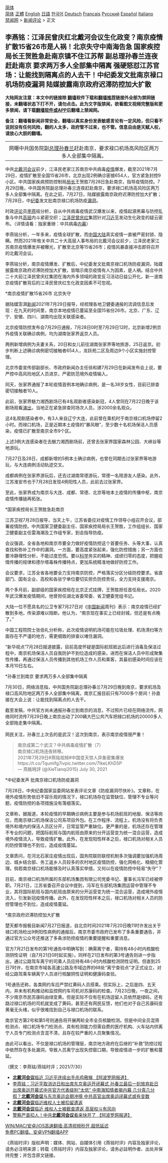  <!-- 面包屑导航 --> <div class="breadcrumb"><!-- GTranslate: https://gtranslate.io/ -->  <div class="switcher notranslate">  <div class="selected">  <a href="#" onclick="return false;"> 简体</a>  </div>  <div class="option">  <a href="https://www.bannedbook.org" onclick="doGTranslate('zh-CN|zh-CN');jQuery('div.switcher div.selected a').html(jQuery(this).html());return false;" title="简体中文" class="nturl selected"> 简体</a>  <a href="https://www.bannedbook.org/zh-tw/" onclick="doGTranslate('zh-CN|zh-TW');jQuery('div.switcher div.selected a').html(jQuery(this).html());return false;" title="繁體中文" class="nturl"> 正體</a>  <a href="https://www.bannedbook.org/en/" onclick="doGTranslate('zh-CN|en');jQuery('div.switcher div.selected a').html(jQuery(this).html());return false;" title="English" class="nturl"> English</a>  <a href="https://www.bannedbook.org/ja/" onclick="doGTranslate('zh-CN|ja');jQuery('div.switcher div.selected a').html(jQuery(this).html());return false;" title="日本語" class="nturl"> 日語</a>  <a href="https://www.bannedbook.org/ko/" onclick="doGTranslate('zh-CN|ko');jQuery('div.switcher div.selected a').html(jQuery(this).html());return false;" title="한국어" class="nturl"> 한국어</a>  <a href="https://www.bannedbook.org/de/" onclick="doGTranslate('zh-CN|de');jQuery('div.switcher div.selected a').html(jQuery(this).html());return false;" title="Deutsch" class="nturl"> Deutsch</a>  <a href="https://www.bannedbook.org/fr/" onclick="doGTranslate('zh-CN|fr');jQuery('div.switcher div.selected a').html(jQuery(this).html());return false;" title="Français" class="nturl"> Français</a>  <a href="https://www.bannedbook.org/ru/" onclick="doGTranslate('zh-CN|ru');jQuery('div.switcher div.selected a').html(jQuery(this).html());return false;" title="Русский" class="nturl"> Русский</a>  <a href="https://www.bannedbook.org/es/" onclick="doGTranslate('zh-CN|es');jQuery('div.switcher div.selected a').html(jQuery(this).html());return false;" title="Español" class="nturl"> Español</a>  <a href="https://www.bannedbook.org/it/" onclick="doGTranslate('zh-CN|it');jQuery('div.switcher div.selected a').html(jQuery(this).html());return false;" title="Italiano" class="nturl"> Italiano</a>  </div>  </div>      <div class='breadcrumb-sub'><!-- Breadcrumb NavXT 6.3.0 --> <a href="https://www.bannedbook.org/" class="home">禁闻网</a> &gt; <a href="https://www.bannedbook.org/bnews/comments/" class="category">新闻评论</a> &gt; 正文</div></div><h2>李燕铭：江泽民曾庆红北戴河会议生化政变？南京疫情扩散15省26市是人祸！北京失守中南海告急 国家疾控局长王贺胜急赴南京镇不住江苏帮 副总理孙春兰连夜赶赴南京 要求两万多人全部集中隔离 强硬怒怼江苏官场：让能找到隔离点的人去干！中纪委发文批南京禄口机场防疫漏洞 陆媒披露南京政府迟滞防控加大扩散</h2> <p class="notice"><b>大陆网友注意：本文中的链接除 <a href="https://github.com/bannedbook/fanqiang" >翻墙</a>软件下载和<a href="https://github.com/killgcd/justmysocks/blob/master/README.md">翻墙推荐</a>链接外全部为禁网链接，未翻墙状态下打不开，请勿点击。此为文字版禁闻，欲看图文视频完整版和更多禁闻，请下载<a href="https://github.com/bannedbook/fanqiang">翻墙软件或APP</a>后翻墙上禁闻网。</p><p>备注：翻墙看新闻非常安全，翻墙以真实身份发表敏感言论有一定风险，但只看不说则没有任何风险，翻的人太多，政府管不过来，也不管。信息自由是天赋人权，请放心大胆的翻墙。</b></p>  <div class="entry"> <table align="center" cellpadding="0" cellspacing="0" class="tr-caption-container" style="margin-left: auto; margin-right: auto;"> <tbody> <tr> <td style="text-align: center;"></td> </tr> <tr> <td class="tr-caption" style="text-align: center;">网曝中共国务院副<a href="https://www.bannedbook.org/bnews/tag/%e6%80%bb%e7%90%86/" class="st_tag internal_tag" rel="tag" title="标签 总理 下的日志">总理</a><a href="https://www.bannedbook.org/bnews/tag/%e5%ad%99%e6%98%a5%e5%85%b0/" class="st_tag internal_tag" rel="tag" title="标签 孙春兰 下的日志">孙春兰</a>赶赴南京&#65292;要求禄口机场高风险区两万多人全部集中隔离&#12290;</td> </tr> </tbody> </table> <p>中共<a href="https://www.bannedbook.org/bnews/tag/%e5%8c%97%e6%88%b4%e6%b2%b3%e4%bc%9a%e8%ae%ae/" class="st_tag internal_tag" rel="tag" title="标签 北戴河会议 下的日志">北戴河会议</a>前夕&#65292;江泽民老家江苏南京中共病毒<a href="https://www.bannedbook.org/bnews/tag/%E7%96%AB%E6%83%85/" class="st_tag internal_tag" rel="tag" title="标签 疫情 下的日志">疫情</a>爆发&#65292;截至2021年7月29日&#65292;疫情扩散至全国15省26市&#65292;北京出现2例确诊密接654人&#65292;官方紧急封控9小区&#12290;中共国家疾病预防控制局<a href="https://www.bannedbook.org/bnews/tag/%E5%B1%80%E9%95%BF/" class="st_tag internal_tag" rel="tag" title="标签 局长 下的日志">局长</a>王贺胜7月28日急赴南京&#65292;指导疫情防控&#12290;7月29日晚&#65292;中共国务院副总理孙春兰连夜赶赴南京&#65292;要求禄口机场高风险区两万多人全部集中隔离&#12290;在此之前&#65292;7月27日&#65292;陆媒披露南京政府迟滞防控加大扩散&#65307;7月28日&#65292;中<a href="https://www.bannedbook.org/bnews/tag/%e7%ba%aa%e5%a7%94/" class="st_tag internal_tag" rel="tag" title="标签 纪委 下的日志">纪委</a>发文批南京禄口机场防疫<a href="https://www.bannedbook.org/bnews/tag/%e6%bc%8f%e6%b4%9e/" class="st_tag internal_tag" rel="tag" title="标签 漏洞 下的日志">漏洞</a>&#12290;</p> <p>   时政<span class='wp_keywordlink_affiliate'><a href="https://www.bannedbook.org/bnews/comments/" title="新闻评论" target="_blank">评论</a></span>员<a href="https://www.bannedbook.org/bnews/tag/%e6%9d%8e%e7%87%95/" class="st_tag internal_tag" rel="tag" title="标签 李燕 下的日志">李燕</a>铭分析&#65292;自从中共病毒疫情武汉爆发以来&#65292;疫情起源黑幕与防控乱象与中共<span class='wp_keywordlink_affiliate'><a href="https://www.bannedbook.org/bnews/ccpdope/" title="中共高层内幕" target="_blank">高层</a></span>内斗紧密交织&#65307;<a href="https://www.bannedbook.org/bnews/tag/%E6%B1%9F%E6%B3%BD%E6%B0%91%E6%9B%BE%E5%BA%86%E7%BA%A2/" class="st_tag internal_tag" rel="tag" title="标签 江泽民曾庆红 下的日志">江泽民曾庆红</a>集团针对<a href="https://www.bannedbook.org/bnews/tag/%e4%b9%a0%e8%bf%91%e5%b9%b3/" class="st_tag internal_tag" rel="tag" title="标签 习近平 下的日志">习近平</a>发动生化政变的疑云密布&#12290;&#65288;详情请看&#65306;独家重磅&#65306;中共病毒<span class='wp_keywordlink_affiliate'><a href="https://www.bannedbook.org/bnews/ccpdope/" title="中共高层内幕" target="_blank">内幕</a></span>&#65289;</p> <p>李燕铭分析&#65292;一年多来&#65292;疫情全球扩散&#65292;而<span class='wp_keywordlink_affiliate'><a href="https://www.bannedbook.org/" title="中国" target="_blank">中国</a></span><span class='wp_keywordlink_affiliate'><a href="https://www.bannedbook.org/" title="大陆" target="_blank">大陆</a></span>真实疫情一直被严密封锁&#12289;隐瞒&#12290;然而2021年攸关中共二十大高层人事布局的北戴河会议前夕&#65292;江泽民老家江苏南京疫情爆发并被曝光&#65292;扩散至北京等15省26市&#65307;疫情风暴直接冲击即将召开的北戴河会议&#12290;</p> <p>李燕铭分析&#65292;南京疫情爆发&#12289;扩散后&#65292;中纪委发文批南京禄口机场防疫漏洞&#65292;陆媒披露南京政府迟滞防控加大扩散&#65292;皆暗示南京疫情有人为因素&#65292;是人祸&#12290;结合中共二十大前江泽民曾庆红集团在海内外多领域的政变反习活动日益公开化&#65292;新一波南京疫情扩散背后的江泽民曾庆红生化政变因素不可忽视&#12290;</p> <p>   *南京疫情扩散15省26市 北京失守</p> <p>据陆媒澎湃<span class='wp_keywordlink_affiliate'><a href="https://www.bannedbook.org/" title="新闻">新闻</a></span>2021年7月29日报导&#65292;经梳理各地卫健委通报的流调信息后发现&#65306;在九天的时间里&#65292;南京本地疫情已蔓延至全国15省份26市&#12290;北京&#12289;广东&#12289;辽宁&#12289;安徽&#12289;四川&#12289;湖南均出现关联感染者&#12290;</p> <p>北京疫情防控发布会7月29日通报&#65292;7月28日0时至7月29日12时&#65292;北京新增2例京外疫情关联确诊病例&#65292;均为湖南张家界返京人员&#12290;</p> <p>两例新增病例为夫妻关系&#65292;20日和女儿前往湖南张家界等地旅游&#65292;25日返京&#12290;初步判断上述确诊病例密切接触者654人&#65292;龙跃苑二区及周边9个小区实施封控管理&#12290;</p> <p>北京市委宣传部副部长&#12289;市政府新闻办主任徐和建7月29日在新闻发布会上说&#65292;要严控中高风险地区人员进京&#65292;严密防范境外疫情输入&#12290;</p> <p>同天&#65292;张家界通报了本轮疫情首例本地确诊病例&#65292;是一名38岁女性&#65292;目前已排查密切接触者10人&#12290;</p>  <p>   此前&#65292;张家界魅力湘西剧场已有4名观剧者感染新冠&#65292;4人曾同在7月22日晚于该剧场观看<span class='wp_keywordlink_affiliate'><a href="https://zh-cn.shenyunperformingarts.org/" title="演出" target="_blank">演出</a></span>&#65292;当地正在紧急排查同场次人员&#65292;涉2000余名观众&#12290;</p> <p>这4名观剧感染者中&#65292;有3人来自辽宁大连&#65292;此前曾在乘机时于南京禄口机场停留2小时&#12290;而禄口机场&#65292;正是近期本土疫情的&#8220;暴风眼&#8221;&#65292;至少数十名机场保洁人员感染&#65292;疫情已扩散至南京全市9个区&#12290; </p> <p>上述3例大连感染者在去魅力湘西剧场前&#65292;还曾去张家界国家森林公园&#12289;大峡谷等地游玩&#12290;</p> <p>7月27日及28日&#65292;成都新增的5例本土确诊病例&#65292;也曾在同期去过张家界等地游玩&#65292;与大连病例活动轨迹交叉&#12290;</p> <p>成都病例在张家界游玩后&#65292;还去过湖南常德游玩&#65292;常德一名陪游友人感染&#12290;此外&#65292;江苏淮安市也于7月28日发现4例阳性人员&#65292;此前去过张家界&#12290;</p> <p>至此&#65292;张家界成为南京与大连&#12289;成都&#12289;常德&#12289;北京等地本土疫情的传播中枢&#65292;南京疫情传播链再拓张&#12290;</p> <p>   *国家疾控局长王贺胜急赴南京</p> <p>江苏卫视7月28日报导&#65292;当天上午&#65292;江苏省委应对疫情工作领导小组召开会议&#65292;部署疫情防控&#12290;中共国家卫健委副主任&#12289;国家疾控局局长王贺胜&#65292;工作组组长&#12289;国家卫健委副主任雷海潮及工作组专家&#65292;到会指导防疫&#12290;</p> <p>会议强调&#65292;全省各地和南京市要全力做好疫情防控这个首要任务&#12289;头等大事&#65292;认真查找和弥补工作中的漏洞&#12290;一方面&#65292;要高度紧张起来&#65292;强化防控措施&#65307;另一方面也要冷静理性分析&#65292;不能过度恐慌&#12290;要以<span class='wp_keywordlink'><a href="https://www.bannedbook.org/forum11/topic309.html" title="禁片：“科学”的棍子" target="_blank">科学</a></span>务实的精神&#12289;成绩归零的态度&#65292;把握疫情传播的规律和德尔塔毒株传播特点&#65292;更加系统精准地做好防控工作&#12290;</p> <p>会议要求&#65292;江苏全省各地要全力支持南京防控&#65292;严格落实分区分级防控要求&#12290;省直部门&#12289;国有企业&#12289;高校和各驻宁单位要切实担负防控责任&#65292;全力支持支援南京&#12290;</p>  <p>两个多月前&#65292;副部级的国家疾控局在北京正式挂牌&#65292;王贺胜担任首任局长&#12290;2020年武汉爆发疫情期间&#65292;他曾担任湖北省委常委&#12289;省卫健委党组书记&#12290;</p> <p>   大陆一位不愿具名的公卫专家7月27日对&#12298;<span class='wp_keywordlink_affiliate'><a href="https://www.bannedbook.org/bnews/cnnews/" title="中国新闻">中国新闻</a></span>周刊&#12299;表示&#65306;南京疫情已经扩散到多地&#65292;传染源难以阻断&#12290;他认为&#65292;&#8220;南京现在事实上已经封城&#65292;但还是有点晚了&#12290;&#8221;</p> <p>中国工程院院士张伯礼分析称&#65292;此次疫情说明机场可能在垃圾处理&#12289;机场清扫等方面存在不严谨的地方&#65292;需更细致的排查以堵住漏洞&#12290;</p> <p>&#8220;新华视点&#8221;7月28日报道披露&#65292;目前高度怀疑是国际航班抵达后进行消毒及保洁过程中&#65292;南京机场保洁人员自我防护不到位造成的感染&#65292;进而在保洁人员中形成聚集性传播&#65292;再通过保洁人员传播到其他机场工作人员和乘客&#65292;其最初感染时间应该在本月10日左右&#12290;</p> <p>   *孙春兰到南京 要求两万多人全部集中隔离</p> <p>7月30日&#65292;网络消息指&#65292;中共国务院副总理孙春兰7月29日晚到南京&#65292;要求机场及禄口高风险地区两万多人全部集中隔离&#65292;南京汇报目前只有7000多个房间&#65281;孙直接在大会上说&#65306;让能找到隔离点的人去干&#12290;</p> <p>截至发稿&#65292;中共官方尚未通报孙春兰到南京的消息&#65292;不过照片已经在网络流传&#12290;网络同时流传7月29日晚上南京出动了200辆大巴公共汽车把禄口机场的20000多人全部拖走集中隔离&#12290;<br />&nbsp;<br />网民关注&#65292;孙春兰上次去的是武汉&#65281;这次到南京&#65292;表示南京疫情很严重&#65281; </p> <blockquote class="twitter-tweet"> 南京成第二个武汉&#65311;中共病毒疫情扩散&#65288;7&#65289;<br/> 南京禄口机场连夜转移&#12290;<br />2021年7月29日#燕铭视频#中国变天惊人异象密集爆发 https://t.co/Tqumifg7ivpic.twitter.com/7IkeLKhD5P<br/> &#8212; 燕銘時評 (@XieTianqi2015) July 30, 2021<br/></blockquote> <p>   *中纪委发声 批南京禄口机场防疫漏洞</p> <p>7月28日&#65292;中央纪委国家监委网站发表评论文章&#12298;防疫漏洞尽快补&#12299;&#12290;文章称&#65292;在境外疫情形势依旧不容乐观的情况下&#65292;禄口机场存在监管缺位&#12289;管理不专业等问题&#65292;疫情防控的各项措施没有落细落实&#12290;</p> <p>文章称&#65292;据报道&#65292;本轮疫情的早期确诊病例主要是参与机场航班的地服&#12289;保洁等岗位&#65292;而南京禄口机场保洁公司系项目外包&#12290;在工作程序&#12289;流程上&#65292;机场没有将负责境外和境内的保洁人员区分开&#65292;日常监管严重缺位&#12290;更严重的是&#65292;机场还存在管理不专业的问题&#65292;把国际航班与国内航班由原来的分开运营变为统一混合运营&#65292;造成境外疫情流入&#65292;导致疫情扩散&#12290;此外&#65292;在发现阳性样本之后&#65292;禄口机场对相关人员的防控管理也不到位&#65292;造成疫情蔓延&#12290;</p>  <p>文章质问&#65292;在河北石家庄疫情出现后&#65292;国务院联防联控机制多次强调要加强机场周边&#12289;城乡结合部&#12289;务工返乡人员较多的农村地区疫情防控&#65292;强化网格化&#12289;精细化管理&#12290;倘若南京禄口机场能够及时认真落实举措&#65292;又何以在疫情防控中轻易&#8220;失守&#8221;&#65311; </p> <p>目前&#65292;南京禄口机场所属的东部机场集团有限公司党委书记&#12289;董事长冯军已经被停职&#12290;7月21日&#65292;江苏省委召开会议中提到&#65292;冯军在东部机场集团运营中管理不专业&#65292;其将国际航班与国内航班由原来的分开运营变为统一混合运营&#65292;造成境外疫情流入&#65292;引发新冠疫情传播&#12290;此外&#65292;在发现阳性样本之后&#65292;禄口机场对相关人员的防控管理也不到位&#65292;造成疫情蔓延&#12290;</p> <p>   *南京政府迟滞防控加大扩散</p> <p>楚天都市报极目新闻7月27日报道&#65292;自北京时间2021年7月20日晚11时许发出关于禄口机场检出9例阳性病例的通报后&#65292;南京市委市政府已发布了多条重要通告&#65292;并通过官方公众号还推送了多条涉防控疫情的重要提醒和重要消息&#12290;</p> <p>官方7月21日发布的第1号通告中明确写到&#65306;确需离宁者&#65292;需持有48小时内核酸检测阴性证明&#65288;自7月21日0时起实施&#65289;&#12290;同样在21日发布的第3号通告则进一步指出&#65292;通过公路驾车离宁的司乘人员应持有48小时内核酸检测阴性证明&#12290;但直到25日7时许&#65292;在南京市域各高速公路及市域边界的68处&#8220;离宁查验点&#8221;才正式设立&#65292;对经公路驾乘车辆离宁人员进行核酸阴性证明和健康码查验&#12290;</p> <p>1号通告还称&#65292;各类网约车应严禁红黄码人员搭乘&#12290;但实际上&#65292;之后是四&#12289;五天内&#65292;并未有机构推动和监控网约车司机对苏康码的检查&#12290;7月23日晚&#65292;一夜之间&#65292;不少南京市民苏康码由绿变黄&#12290;但是实际不仅有在机场逗留人员依然是绿码&#65292;还有路过禄口机场的司机就变成了黄码&#65292;甚至还有网民反馈&#65292;他们也对于自己苏康码变黄毫无头绪&#65292;似乎很难找到自己与禄口机场的联系&#12290;</p> <p>   南京官方第2号和第5号则通告将开展两轮全市全员核酸检测&#12290;但是中间全员混筛检测点&#12289;禄口机场专门检测点&#12289;具有检测能力但需自费的医疗机构&#12289;火车站内供离宁人员专门检测点含混不清&#65292;且存在较严重的人员聚集情况&#12290;</p> <p>由此可以看出&#65292;不仅是禄口机场的管理层&#65292;南京地方政府在后继的&#8220;补救&#8221;防控过程中依然存在多处漏洞&#65292;导致人员离宁出现失控窗口期&#65292;导致疫情进一步的扩散和蔓延&#12290;</p> <p>&#65288;撰文&#65306;李燕铭/燕铭时评&#65307;2021/7/30&#65289;</p> <ul class='op-related-articles' title='相关阅读'> <li><a href='https://www.bannedbook.org/bnews/cbnews/20210728/1595673.html' target='_blank'><b>北戴河会议</b>临近 习近平连续出手杀鸡儆猴 【阿波罗网报道】</a></li> <li><a href='https://www.bannedbook.org/bnews/comments/20210727/1595002.html' target='_blank'>李燕铭：习近平取消访日和出席东京奥运开闭幕式 孙春兰最后一刻放弃赴日 出席奥运开幕式中共官方代表级别“太低” 中南海知情者揭内幕 几分真几分假？<b>北戴河会议</b>与东京奥运会期冲撞 中共高官出席奥运闭幕式或有变数</a></li> <li><a href='https://www.bannedbook.org/bnews/baitai/20210723/1592828.html' target='_blank'><b>北戴河会议</b>临近维权人士被扣留遣返</a></li> <li><a href='https://www.bannedbook.org/bnews/comments/20210723/1592753.html' target='_blank'><b>北戴河会议</b>临近 维权人士被截查遣返 高层权斗有风向</a></li> <li><a href='https://www.bannedbook.org/bnews/cbnews/20210723/1592657.html' target='_blank'>警察严查扣人！中共<b>北戴河会议</b>看来快开了 【阿波罗网报道】</a></li> </ul> <p class="texttj"> <a href="https://github.com/bannedbook/fanqiang/wiki/V2ray%E6%9C%BA%E5%9C%BA" target="_blank">WIN/MAC/安卓/iOS高速翻墙:高清视频秒开,超低延迟</a><br/> <a href="https://github.com/bannedbook/fanqiang/wiki/%E7%A6%81%E9%97%BB%E7%BD%91%E5%AE%89%E5%8D%93%E7%BF%BB%E5%A2%99%E6%96%B0%E9%97%BBAPP" target="_blank">免费PC翻墙、安卓VPN翻墙APP</a></p> <p>&#12298;燕铭时评&#12299;版权声明&#65306;媒体&#12289;网站&#12289;自媒体引用&#12298;燕铭时评&#12299;内容及独家评论&#65292;请务必注明来源&#65307;转载&#12298;燕铭时评&#12299;内容及独家评论&#65292;请务必註明作者&#12289;出处并保持完整&#65307;并包含原文链接&#12290;  </p><a name='sharetosocial'></a>  <div style="margin-bottom:5px;padding-bottom:5px;clear:both"> <div id="archive-pix-1" class="banner-ads"> <!-- AuctionX Display platform tag START --> <div id="26318x728x90x621x_ADSLOT2" clicktrack="%%CLICK_URL_ESC%%"></div> <!-- AuctionX Display platform tag END --> </div> <div id="archive-pix-2" class="banner-ads"> <!-- AuctionX Display platform tag START --> <div id="26315x300x250x621x_ADSLOT2" clicktrack="%%CLICK_URL_ESC%%"></div> <!-- AuctionX Display platform tag END --> </div> </div>  <div id="archive-pix-1" class="banner-ads"> <!-- AuctionX Display platform tag START --> <div id="26318x728x90x621x_ADSLOT3" clicktrack="%%CLICK_URL_ESC%%"></div> <!-- AuctionX Display platform tag END --> </div> </div><!--END ENTRY--> 
